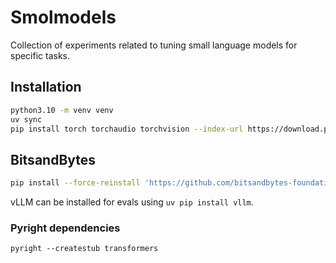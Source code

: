# Smolmodels

Collection of experiments related to tuning small language models for specific tasks.

## Installation

```bash
python3.10 -m venv venv
uv sync
pip install torch torchaudio torchvision --index-url https://download.pytorch.org/whl/cu121 --no-build-isolation --force-reinstall
```

## BitsandBytes
```bash
pip install --force-reinstall 'https://github.com/bitsandbytes-foundation/bitsandbytes/releases/download/continuous-release_main/bitsandbytes-0.44.2.dev0-py3-none-manylinux_2_24_x86_64.whl' --no-deps
```

vLLM can be installed for evals using `uv pip install vllm`.

### Pyright dependencies

```
pyright --createstub transformers
```